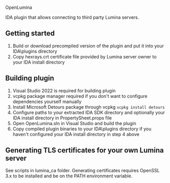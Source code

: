 OpenLumina

IDA plugin that allows connecting to third party Lumina servers.

## Getting started

1. Build or download precompiled version of the plugin and put it into your IDA\plugins directory
2. Copy hexrays.crt certificate file provided by Lumina server owner to your IDA install directory

## Building plugin

1. Visual Studio 2022 is required for building plugin
2. vcpkg package manager required if you don't want to configure dependencies yourself manually
3. Install Microsoft Detours package through vcpkg `vcpkg install detours`
4. Configure paths to your extracted IDA SDK directory and optionally your IDA install directory in PropertySheet.props file
5. Open OpenLumina.sln in Visual Studio and build the plugin
6. Copy compiled plugin binaries to your IDA\plugins directory if you haven't configured your IDA install directory in step 4 above

## Generating TLS certificates for your own Lumina server

See scripts in lumina_ca folder. Generating certificates requires OpenSSL 3.x to be installed and be on the PATH environment variable.

